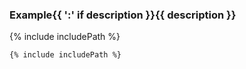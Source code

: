 <h3 class="example-heading">Example{{ ':' if description }}{{ description }}</h3>

{% include includePath %}

```{{ highlightLang if highlightLang else "html" }}
{% include includePath %}
```

<div class="demo-end"></div>
